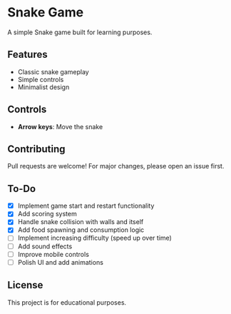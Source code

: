 # Snake Game

A simple Snake game built for learning purposes.

## Features

- Classic snake gameplay
- Simple controls
- Minimalist design

## Controls

- **Arrow keys**: Move the snake

## Contributing

Pull requests are welcome! For major changes, please open an issue first.

## To-Do

- [X] Implement game start and restart functionality
- [X] Add scoring system
- [X] Handle snake collision with walls and itself
- [X] Add food spawning and consumption logic
- [ ] Implement increasing difficulty (speed up over time)
- [ ] Add sound effects
- [ ] Improve mobile controls
- [ ] Polish UI and add animations

## License

This project is for educational purposes.
